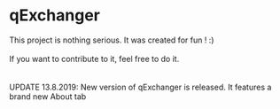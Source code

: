# qExchanger
This project is nothing serious. It was created for fun ! :)
<br>
<br>If you want to contribute to it, feel free to do it.
<br>
<br>
<br>UPDATE 13.8.2019: New version of qExchanger is released. It features a brand new About tab
